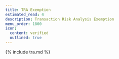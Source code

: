 ```yaml
---
title: TRA Exemption
estimated_read: 4
description: Transaction Risk Analysis Exemption
menu_order: 1800
icon:
  content: verified
  outlined: true
---
```


{% include tra.md %}
